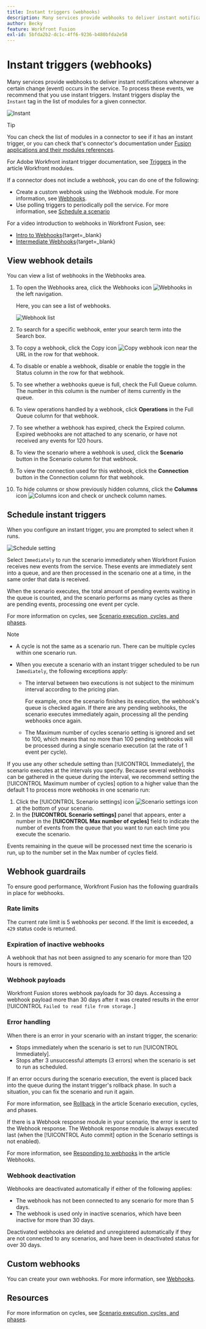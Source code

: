 ```yaml
---
title: Instant triggers (webhooks)
description: Many services provide webhooks to deliver instant notifications whenever a certain change occurs in the service. To process these notifications, we recommend that you use instant triggers. This article describes the use and functionality of instant triggers in Adobe Workfront Fusion.
author: Becky
feature: Workfront Fusion
exl-id: 5bfda2b2-dc1c-4ff6-9236-b480bfda2e58
---
```

# Instant triggers (webhooks)

Many services provide webhooks to deliver instant notifications whenever a certain change (event) occurs in the service. To process these events, we recommend that you use instant triggers. Instant triggers display the `Instant` tag in the list of modules for a given connector.

![Instant](assets/instant.png)

>[!TIP]
>
>You can check the list of modules in a connector to see if it has an instant trigger, or you can check that's connector's documentation under [Fusion applications and their modules references](/help/workfront-fusion/references/apps-and-modules/apps-and-modules-toc.md).
>
>For Adobe Workfront instant trigger documentation, see [Triggers](/help/workfront-fusion/references/apps-and-modules/adobe-connectors/workfront-modules.md#triggers) in the article Workfront modules.

If a connector does not include a webhook, you can do one of the following:

* Create a custom webhook using the Webhook module.
   For more information, see [Webhooks](/help/workfront-fusion/references/apps-and-modules/universal-connectors/webhooks-updated.md).
* Use polling triggers to periodically poll the service.
   For more information, see [Schedule a scenario](/help/workfront-fusion/create-scenarios/config-scenarios-settings/schedule-a-scenario.md)

For a video introduction to webhooks in Workfront Fusion, see:

* [Intro to Webhooks](https://video.tv.adobe.com/v/3427025/){target=_blank}
* [Intermediate Webhooks](https://video.tv.adobe.com/v/3427030/){target=_blank}

## View webhook details

You can view a list of webhooks in the Webhooks area.

1. To open the Webhooks area, click the Webhooks icon ![Webhooks](assets/webhooks-icon.png) in the left navigation.

   Here, you can see a list of webhooks.

   ![Webhook list](assets/list-of-webhooks.png)

1. To search for a specific webhook, enter your search term into the Search box. 
1. To copy a webhook, click the Copy icon ![Copy webhook icon](assets/copy-webhook-icon.png) near the URL in the row for that webhook.
1. To disable or enable a webhook, disable or enable the toggle in the Status column in the row for that webhook.
1. To see whether a webhooks queue is full, check the Full Queue column. The number in this column is the number of items currently in the queue.
1. To view operations handled by a webhook, click **Operations** in the Full Queue column for that webhook.
1. To see whether a webhook has expired, check the Expired column. Expired webhooks are not attached to any scenario, or have not received any events for 120 hours.
1. To view the scenario where a webhook is used, click the **Scenario** button in the Scenario column for that webhook. 
1. To view the connection used for this webhook, click the **Connection** button in the Connection column for that webhook.
1. To hide columns or show previously hidden columns, click the **Columns** icon ![Columns icon](assets/glist-column.png) and check or uncheck column names.

## Schedule instant triggers

When you configure an instant trigger, you are prompted to select when it runs.

![Schedule setting](assets/schedule-setting.png)

Select `Immediately` to run the scenario immediately when Workfront Fusion receives new events from the service. These events are immediately sent into a queue, and are then processed in the scenario one at a time, in the same order that data is received.

When the scenario executes, the total amount of pending events waiting in the queue is counted, and the scenario performs as many cycles as there are pending events, processing one event per cycle.

For more information on cycles, see [Scenario execution, cycles, and phases](/help/workfront-fusion/references/scenarios/scenario-execution-cycles-phases.md).

>[!NOTE]
>
>* A cycle is not the same as a scenario run. There can be multiple cycles within one scenario run. 
>* When you execute a scenario with an instant trigger scheduled to be run `Immediately`, the following exceptions apply:
>
>     * The interval between two executions is not subject to the minimum interval according to the pricing plan.
>
>       For example, once the scenario finishes its execution, the webhook's queue is checked again. If there are any pending webhooks, the scenario executes immediately again, processing all the pending webhooks once again.
>   
>     * The Maximum number of cycles scenario setting is ignored and set to 100, which means that no more than 100 pending webhooks will be processed during a single scenario execution (at the rate of 1 event per cycle).
>


If you use any other schedule setting than [!UICONTROL Immediately], the scenario executes at the intervals you specify. Because several webhooks can be gathered in the queue during the interval, we recommend setting the [!UICONTROL Maximum number of cycles] option to a higher value than the default 1 to process more webhooks in one scenario run:

1. Click the [!UICONTROL Scenario settings] icon ![Scenario settings icon](assets/scenario-settings-icon.png) at the bottom of your scenario.
1. In the **[!UICONTROL Scenario settings]** panel that appears, enter a number in the **[!UICONTROL Max number of cycles]** field to indicate the number of events from the queue that you want to run each time you execute the scenario. 

Events remaining in the queue will be processed next time the scenario is run, up to the number set in the Max number of cycles field.

## Webhook guardrails

To ensure good performance, Workfront Fusion has the following guardrails in place for webhooks.

### Rate limits

The current rate limit is 5 webhooks per second. If the limit is exceeded, a `429` status code is returned.

### Expiration of inactive webhooks

A webhook that has not been assigned to any scenario for more than 120 hours is removed.

### Webhook payloads

Workfront Fusion stores webhook payloads for 30 days. Accessing a webhook payload more than 30 days after it was created results in the error [!UICONTROL `Failed to read file from storage.`]

### Error handling

When there is an error in your scenario with an instant trigger, the scenario:

* Stops immediately when the scenario is set to run [!UICONTROL Immediately].
* Stops after 3 unsuccessful attempts (3 errors) when the scenario is set to run as scheduled.

If an error occurs during the scenario execution, the event is placed back into the queue during the instant trigger's rollback phase. In such a situation, you can fix the scenario and run it again. 

For more information, see [Rollback](/help/workfront-fusion/references/scenarios/scenario-execution-cycles-phases.md#rollback) in the article Scenario execution, cycles, and phases.

If there is a Webhook response module in your scenario, the error is sent to the Webhook response. The Webhook response module is always executed last (when the [!UICONTROL Auto commit] option in the Scenario settings is not enabled). 

For more information, see [Responding to webhooks](/help/workfront-fusion/references/apps-and-modules/universal-connectors/webhooks-updated.md#responding-to-webhooks) in the article Webhooks.

### Webhook deactivation

Webhooks are deactivated automatically if either of the following applies:

* The webhook has not been connected to any scenario for more than 5 days.
* The webhook is used only in inactive scenarios, which have been inactive for more than 30 days.

Deactivated webhooks are deleted and unregistered automatically if they are not connected to any scenarios, and have been in deactivated status for over 30 days.

## Custom webhooks

You can create your own webhooks. For more information, see [Webhooks](/help/workfront-fusion/references/apps-and-modules/universal-connectors/webhooks-updated.md).

## Resources

For more information on cycles, see [Scenario execution, cycles, and phases](/help/workfront-fusion/references/scenarios/scenario-execution-cycles-phases.md).
